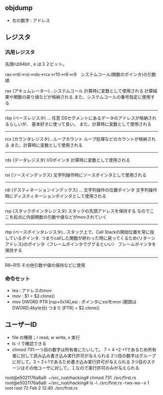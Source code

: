 ## objdump
- 左の数字 : アドレス


## レジスタ

### 汎用レジスタ
先頭rは64bit , e は３２ビット。

rax→rdi→rsi→rdx→rcx→r10→r8→r9　システムコール(関数のポインタ)の引数順

rax (アキュムレーター)...システムコール
計算時に変数として使用される
計算結果や関数の戻り値などが格納される
また、システムコールの番号指定に使用する

---

rbp (ベースレジスタ) ... 任意
DSセグメントにあるデータのアドレスが格納されるらしいが、 基本好きに使って良い。
また、計算時に変数として使用される

---
rcx (カウンタレジスタ)...ループカウント
ループ処理などのカウントが格納される
また、計算時に変数として使用される

--- 
rdx (データレジスタ) 
I/Oポインタ 計算時に変数として使用される

--- 
rsi (ソースインデックス)
文字列操作時にソースポインタとして使用される

---
rdi (デスティネーションインデックス) ... 文字列操作の位置ポインタ
文字列操作時にディスティネーションポインタとして使用される

--- 
rsp (スタックポインタレジスタ)
スタックの先頭アドレスを保持する
なのでここを起点に内部関数の引数や値などがmovされていく

---
rbp (ベースポインタレジスタ)...スタック上で、Call Stackの開始位置を常に指しているポインタ. つまりcallした関数が終わった時に戻ってくるため(リターンアドレス)のポインタ（フレームポインタでググるといい）
フレームポインタを保持する

---

R8~R15
その他引数や値の保持などに使用

### 命令セット

- lea : アドレスのmov
- mov : $1 = $2.clone()
- mov    DWORD PTR [rsp+0x14],esi : ポインタにesiをmov (範囲はDWORD;4byte分) 
つまり [PTR] = $2.clone()



## ユーザーID
- file の権限；r read, w write, x 実行
- ls -l で確認できる
- chmod 731:一つ目の数字は所有者にたいして。 7 = 4 +2 +1であるため所有者に対して読み込み書き込み実行許可が与えられる
 2つ目の数字はグループに対して。3 = 2＋1であるため書き込み実行許可が与えられる
  3つ目のステージはその他ユーザに対して。１なので実行許可のみが与えられる

root@e5021176a6a8: ~/src_rust/hacking# chmod 731 ./src/first.rs
root@e5021176a6a8: ~/src_rust/hacking# ls -l ./src/first.rs
-rwx-wx--x 1 root root 72 Feb  2 12:40 ./src/first.rs

